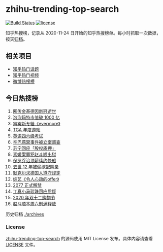 # zhihu-trending-top-search

[![Build Status](https://github.com/justjavac/zhihu-trending-top-search/workflows/ci/badge.svg?branch=main)](https://github.com/justjavac/zhihu-trending-top-search/actions)
[![license](https://img.shields.io/github/license/justjavac/zhihu-trending-top-search)](https://github.com/justjavac/zhihu-trending-top-search/blob/main/LICENSE)

知乎热搜榜，记录从 2020-11-24 日开始的知乎热搜榜单。每小时抓取一次数据，按天[归档](./archives)。

## 相关项目

- [知乎热门话题](https://github.com/justjavac/zhihu-trending-hot-questions)
- [知乎热门视频](https://github.com/justjavac/zhihu-trending-hot-video)
- [微博热搜榜](https://github.com/justjavac/weibo-trending-hot-search)

## 今日热搜榜

<!-- BEGIN -->
<!-- 最后更新时间 Sat Dec 12 2020 15:04:10 GMT+0800 (CST) -->
1. [网传金基德因新冠逝世](https://www.zhihu.com/search?q=金基德)
1. [泡泡玛特市值破 1000 亿](https://www.zhihu.com/search?q=泡泡玛特)
1. [霉霉新专辑《evermore》](https://www.zhihu.com/search?q=evermore)
1. [TGA 年度游戏](https://www.zhihu.com/search?q=tga)
1. [英语四六级考试](https://www.zhihu.com/search?q=四六级考试)
1. [辛巴燕窝事件被立案调查](https://www.zhihu.com/search?q=辛巴燕窝)
1. [苏宁回应「股权质押」](https://www.zhihu.com/search?q=苏宁)
1. [素媛案罪犯赵斗顺出狱](https://www.zhihu.com/search?q=素媛案罪犯)
1. [保罗乔治顶薪续约快船](https://www.zhihu.com/search?q=保罗乔治)
1. [去世 12 年被偷挖配阴亲](https://www.zhihu.com/search?q=阴亲)
1. [默克尔求德国人遵守规定](https://www.zhihu.com/search?q=默克尔)
1. [综艺《令人心动的offer》](https://www.zhihu.com/search?q=令人心动的offer)
1. [2077 正式解禁](https://www.zhihu.com/search?q=赛博朋克2077)
1. [丁真小马珍珠回应质疑](https://www.zhihu.com/search?q=丁真小马)
1. [2020 年双十二购物节](https://www.zhihu.com/search?q=双十二)
1. [赵斗顺本周六刑满释放](https://www.zhihu.com/search?q=素媛案)
<!-- END -->

历史归档 [./archives](./archives)

### License

[zhihu-trending-top-search](https://github.com/justjavac/zhihu-trending-top-search) 的源码使用 MIT License 发布。具体内容请查看 [LICENSE](./LICENSE) 文件。
